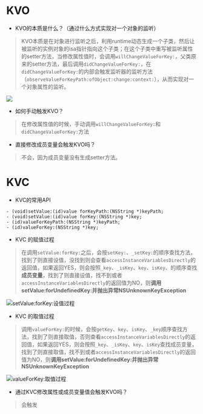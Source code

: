 
# KVO


- KVO的本质是什么？（通过什么方式实现对一个对象的监听）
> KVO本质是在对象进行监听之后，利用runtime动态生成一个子类，然后让被监听的实例对象的isa指针指向这个子类；在这个子类中重写被监听属性的setter方法，当修改属性值时，会调用`willChangeValueForKey:`，父类原来的setter方法，最后调用`didChangeValueForKey:`，在`didChangeValueForKey:`的内部会触发监听器的监听方法       （`observeValueForKeyPath:ofObject:change:context:`），从而实现对一个对象属性的监听。

![](https://ws2.sinaimg.cn/large/006tNc79gy1g1v7yyzq34j31k90u0ase.jpg)


- 如何手动触发KVO？
> 在修改属性值的时候，手动调用`willChangeValueForKey:`和`didChangeValueForKey:`方法

- 直接修改成员变量会触发KVO吗？
> 不会，因为成员变量没有生成setter方法。

# KVC
- KVC的常用API

```
- (void)setValue:(id)value forKeyPath:(NSString *)keyPath;
- (void)setValue:(id)value forKey:(NSString *)key;
- (id)valueForKeyPath:(NSString *)keyPath;
- (id)valueForKey:(NSString *)key; 

```


- KVC 的赋值过程
> 在调用`setValue:forKey:`之后，会按`setKey:`、`_setKey:`的顺序查找方法，找到了则直接设值，没找到则会查看`accessInstanceVariablesDirectly`的返回值，如果返回YES，则会按照`_key`、`_isKey`、`key`、`isKey`、的顺序查找**成员变量**，找到了则直接设值，找不到或者`accessInstanceVariablesDirectly`的返回值为NO，则**调用setValue:forUndefinedKey:并抛出异常NSUnknownKeyException**

![setValue:forKey:设值过程](https://ws1.sinaimg.cn/large/006tNc79gy1g1v1zet91vj31v20tygxc.jpg)


- KVC 的取值过程
> 调用`valueForKey:`的时候，会按`getKey`、`key`、`isKey`、`_key`顺序查找方法，找到了则直接取值，否则查看`accessInstanceVariablesDirectly`的返回值，如果返回YES，则会按照`_key`、`_isKey`、`key`、`isKey`查找成员变量，找到了则直接取值，找不到或者`accessInstanceVariablesDirectly`的返回值为NO，则**调用setValue:forUndefinedKey:并抛出异常NSUnknownKeyException**

![valueForKey:取值过程](https://ws2.sinaimg.cn/large/006tNc79gy1g1v6l1zcf8j31v40ton8c.jpg)


- 通过KVC修改属性或成员变量值会触发KVO吗？

> 会触发
